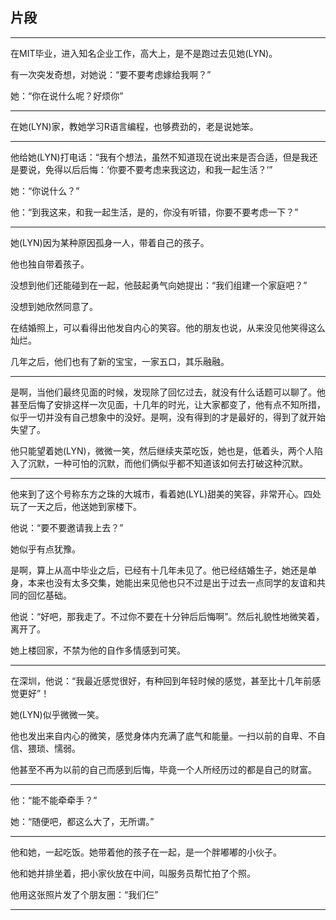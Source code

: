 ## 片段

---

在MIT毕业，进入知名企业工作，高大上，是不是跑过去见她\(LYN\)。

有一次突发奇想，对她说：“要不要考虑嫁给我啊？”

她：“你在说什么呢？好烦你”

---

在她\(LYN\)家，教她学习R语言编程，也够费劲的，老是说她笨。

---

他给她\(LYN\)打电话：“我有个想法，虽然不知道现在说出来是否合适，但是我还是要说，免得以后后悔：‘你要不要考虑来我这边，和我一起生活？’”

她：“你说什么？”

他：“到我这来，和我一起生活，是的，你没有听错，你要不要考虑一下？”

---

她\(LYN\)因为某种原因孤身一人，带着自己的孩子。

他也独自带着孩子。

没想到他们还能碰到在一起，他鼓起勇气向她提出：“我们组建一个家庭吧？”

没想到她欣然同意了。

在结婚照上，可以看得出他发自内心的笑容。他的朋友也说，从来没见他笑得这么灿烂。

几年之后，他们也有了新的宝宝，一家五口，其乐融融。

---

是啊，当他们最终见面的时候，发现除了回忆过去，就没有什么话题可以聊了。他甚至后悔了安排这样一次见面，十几年的时光，让大家都变了，他有点不知所措，似乎一切并没有自己想象中的没好。是啊，没有得到的才是最好的，得到了就开始失望了。

他只能望着她\(LYN\)，微微一笑，然后继续夹菜吃饭，她也是，低着头，两个人陷入了沉默，一种可怕的沉默，而他们俩似乎都不知道该如何去打破这种沉默。

---

他来到了这个号称东方之珠的大城市，看着她\(LYL\)甜美的笑容，非常开心。四处玩了一天之后，他送她到家楼下。

他说：“要不要邀请我上去？”

她似乎有点犹豫。

是啊，算上从高中毕业之后，已经有十几年未见了。他已经结婚生子，她还是单身，本来也没有太多交集，她能出来见他也只不过是出于过去一点同学的友谊和共同的回忆基础。

他说：“好吧，那我走了。不过你不要在十分钟后后悔啊”。然后礼貌性地微笑着，离开了。

她上楼回家，不禁为他的自作多情感到可笑。

---

在深圳，他说：“我最近感觉很好，有种回到年轻时候的感觉，甚至比十几年前感觉更好”！

她\(LYN\)似乎微微一笑。

他也发出来自内心的微笑，感觉身体内充满了底气和能量。一扫以前的自卑、不自信、猥琐、懦弱。

他甚至不再为以前的自己而感到后悔，毕竟一个人所经历过的都是自己的财富。

---

他：“能不能牵牵手？”

她：“随便吧，都这么大了，无所谓。”

---

他和她，一起吃饭。她带着他的孩子在一起，是一个胖嘟嘟的小伙子。

他和她并排坐着，把小家伙放在中间，叫服务员帮忙拍了个照。

他用这张照片发了个朋友圈：“我们仨”

---



